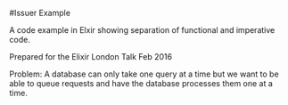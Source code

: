 #Issuer Example

A code example in Elxir showing separation of functional and imperative code.

Prepared for the Elixir London Talk Feb 2016

Problem: A database can only take one query at a time but we want to be able to queue requests and have the database processes them one at a time.
